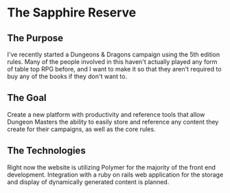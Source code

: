 # The Sapphire Reserve



## The Purpose

I've recently started a Dungeons & Dragons campaign using the 5th edition rules. Many of the people involved in this haven't actually played any form of table top RPG before, and I want to make it so that they aren't required to buy any of the books if they don't want to.

## The Goal

Create a new platform with productivity and reference tools that allow Dungeon Masters the ability to easily store and reference any content they create for their campaigns, as well as the core rules.

## The Technologies

Right now the website is utilizing Polymer for the majority of the front end development. Integration with a ruby on rails web application for the storage and display of dynamically generated content is planned.